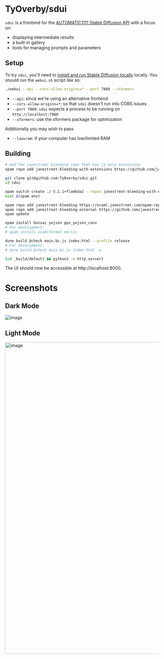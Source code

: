 # TyOverby/sdui

`sdui` is a frontend for the [AUTOMATIC1111 Stable Diffusion API](https://github.com/AUTOMATIC1111/stable-diffusion-webui) 
with a focus on:

- displaying intermediate results
- a built-in gallery 
- tools for managing prompts and parameters

## Setup

To try `sdui`, you'll need to [install and run Stable Diffusion locally](https://github.com/AUTOMATIC1111/stable-diffusion-webui#installation-and-running) locally.
You should run the `webui.sh` script like so:

```bash
./webui --api --cors-allow-origins=* --port 7860 --xformers
```

- `--api`: since we're using an alternative frontend
- `--cors-allow-origins=*`: so that `sdui` doesn't run into CORS issues
- `--port 7860`: `sdui` expects a process to be running on `http://localhost:7860`
- `--xformers`: use the xformers package for optimization

Additionally you may wish to pass
- `--lowvram`: if your computer has low/limited RAM

## Building

```bash
# Add the janestreet bleeding repo that has js-only extensions
opam repo add janestreet-bleeding-with-extensions https://github.com/janestreet/opam-repository.git#with-extensions

git clone git@github.com:TyOverby/sdui.git
cd sdui

opam switch create ./ 5.1.1+flambda2 --repos janestreet-bleeding-with-extensions,default
eval $(opam env)

opam repo add janestreet-bleeding https://ocaml.janestreet.com/opam-repository
opam repo add janestreet-bleeding-external https://github.com/janestreet/opam-repository.git#external-packages
opam update

opam install bonsai yojson ppx_yojson_conv
# For development:
# opam install ocamlformat merlin

dune build @check main.bc.js index.html --profile release
# For development: 
# dune build @check main.bc.js index.html -w

(cd _build/default && python3 -m http.server)
```

The UI should now be accessible at http://localhost:8000.

# Screenshots
## Dark Mode
![image](https://github.com/TyOverby/sdui/assets/573215/7da96654-a9fd-41a4-9bc3-1e9e7c560a28)

## Light Mode
<img width="1019" alt="image" src="https://github.com/TyOverby/sdui/assets/573215/b84dc7f0-00ed-4a5e-ac1e-6a757eda81d9">


